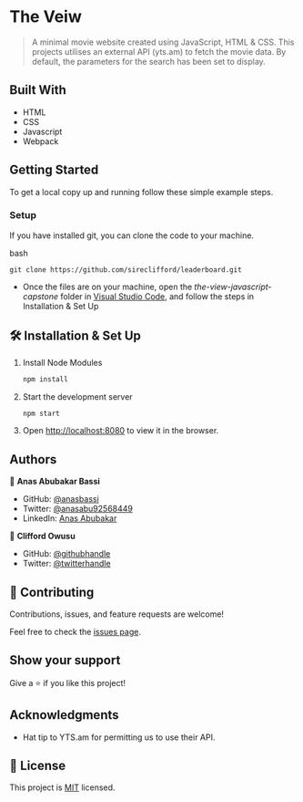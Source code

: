 # The Veiw

> A minimal movie website created using JavaScript, HTML & CSS. This projects utilises an external API (yts.am) to fetch the movie data. By default, the parameters for the search has been set to display.


## Built With

- HTML
- CSS
- Javascript
- Webpack

## Getting Started
To get a local copy up and running follow these simple example steps.

### Setup
If you have installed git, you can clone the code to your machine.

bash
```
git clone https://github.com/sireclifford/leaderboard.git
```

- Once the files are on your machine, open the _the-view-javascript-capstone_ folder in [Visual Studio Code](https://code.visualstudio.com/), and follow the steps in Installation & Set Up

## 🛠 Installation & Set Up

1. Install Node Modules

   ```sh
   npm install

2. Start the development server

   ```sh
   npm start   

3. Open [http://localhost:8080](http://localhost:8080) to view it in the browser.


## Authors

👤 **Anas Abubakar Bassi**

- GitHub: [@anasbassi](https://github.com/anasbassi)
- Twitter: [@anasabu92568449](https://twitter.com/anasabu92568449)
- LinkedIn: [Anas Abubakar](https://linkedin.com/in/anas-abubakar-7b352722b)

👤 **Clifford Owusu**

- GitHub: [@githubhandle](https://github.com/sireclifford)
- Twitter: [@twitterhandle](https://twitter.com/sireclifford)

## 🤝 Contributing

Contributions, issues, and feature requests are welcome!

Feel free to check the [issues page](../../issues/).

## Show your support

Give a ⭐️ if you like this project!

## Acknowledgments

- Hat tip to YTS.am for permitting us to use their API.

## 📝 License

This project is [MIT](./MIT.md) licensed.

